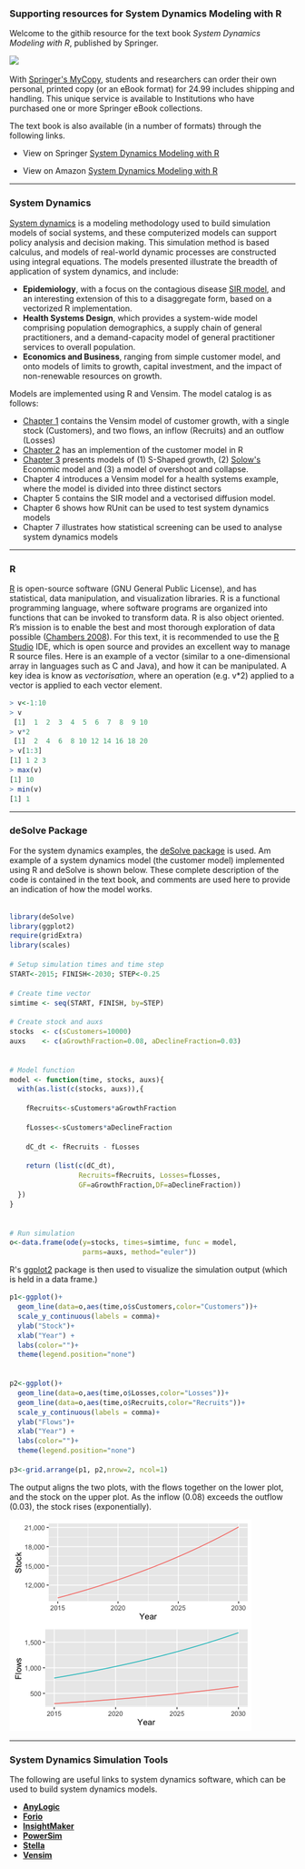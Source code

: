 ### Supporting resources for System Dynamics Modeling with R
Welcome to the githib resource for the text book *System Dynamics Modeling with R*, published by Springer.

![](https://images.springer.com/sgw/books/medium/9783319340418.jpg "")

With [Springer's MyCopy](http://www.springer.com/gp/products/books/mycopy), students and researchers can order their own personal, printed copy (or an eBook format) for 24.99 includes shipping and handling. This unique service is available to Institutions who have purchased one or more Springer eBook collections.

The text book is also available  (in a number of formats) through the following links.

* View on Springer [System Dynamics Modeling with R](http://www.springer.com/us/book/9783319340418 "View on Springer")

* View on Amazon [System Dynamics Modeling with R](https://www.amazon.co.uk/System-Dynamics-Modeling-Lecture-Networks/dp/3319340417/ref=sr_1_1?s=books&ie=UTF8&qid=1465684713&sr=1-1&keywords=system+dynamics+modeling+with+r "View on Springer")




---

### System Dynamics
[System dynamics](http://www.systemdynamics.org) is a modeling methodology used to build simulation models of social systems, and these computerized models can support policy analysis and decision making.  This simulation method is based calculus, and models of real-world dynamic processes are constructed using integral equations. The models presented illustrate the breadth of application of system dynamics, and include:

* **Epidemiology**, with a focus on the contagious disease [SIR model](http://mathworld.wolfram.com/SIRModel.html ), and an interesting extension of this to a disaggregate form, based on a vectorized R implementation.
* **Health Systems Design**, which provides a system-wide model comprising population demographics, a supply chain of general practitioners, and a demand-capacity model of general practitioner services to overall population.
* **Economics and Business**, ranging from simple customer model, and onto models of limits to growth, capital investment, and the impact of non-renewable resources on growth.


Models are implemented using R and Vensim. The model catalog is as follows:

* [Chapter 1](https://github.com/JimDuggan/SDMR/tree/master/models/01%20Chapter/Vensim) contains the Vensim model of customer growth, with a single stock (Customers), and two flows, an inflow (Recruits) and an outflow (Losses)
* [Chapter 2](https://github.com/JimDuggan/SDMR/tree/master/models/02%20Chapter/R) has an implemention of the customer model in R
* [Chapter 3](https://github.com/JimDuggan/SDMR/tree/master/models/03%20Chapter) presents models of (1) S-Shaped growth, (2) [Solow's](http://piketty.pse.ens.fr/files/Solow1956.pdf) Economic model and (3) a model of overshoot and collapse.
* Chapter 4 introduces a  Vensim model for a health systems example, where the model is divided into three distinct sectors
* Chapter 5 contains the SIR model and a vectorised diffusion model.
* Chapter 6 shows how RUnit can be used to test system dynamics models
* Chapter 7 illustrates how statistical screening can be used to analyse system dynamics models


---

### R
[R](https://www.r-project.org) is open-source software (GNU General Public License), and has statistical, data manipulation, and visualization libraries. R is a functional programming language, where software programs are organized into functions that can be invoked to transform data. R is also object oriented. R’s mission is to enable the best and most thorough exploration of data possible ([Chambers 2008](http://www.springer.com/us/book/9780387759357)). For this text, it is recommended to use the [R Studio](https://www.rstudio.com) IDE, which is open source and provides an excellent way to manage R source files. Here is an example of a vector (similar to a one-dimensional array in languages such as C and Java), and how it can be manipulated. A key idea is know as *vectorisation*, where an operation (e.g. v*2) applied to a vector is applied to each vector element.

```R
> v<-1:10
> v
 [1]  1  2  3  4  5  6  7  8  9 10
> v*2
 [1]  2  4  6  8 10 12 14 16 18 20
> v[1:3]
[1] 1 2 3
> max(v)
[1] 10
> min(v)
[1] 1
```
---

### deSolve Package
For the system dynamics examples, the [deSolve package](https://cran.r-project.org/web/packages/deSolve/deSolve.pdf) is used. Am example of a system dynamics model (the customer model) implemented using R and deSolve is shown below. These complete description of the code is contained in the text book, and comments are used here to provide an indication of how the model works.

```R

library(deSolve)
library(ggplot2)
require(gridExtra)
library(scales)

# Setup simulation times and time step
START<-2015; FINISH<-2030; STEP<-0.25

# Create time vector
simtime <- seq(START, FINISH, by=STEP)

# Create stock and auxs
stocks  <- c(sCustomers=10000)
auxs    <- c(aGrowthFraction=0.08, aDeclineFraction=0.03)


# Model function
model <- function(time, stocks, auxs){
  with(as.list(c(stocks, auxs)),{ 
    
    fRecruits<-sCustomers*aGrowthFraction
    
    fLosses<-sCustomers*aDeclineFraction
    
    dC_dt <- fRecruits - fLosses
    
    return (list(c(dC_dt),
                 Recruits=fRecruits, Losses=fLosses,
                 GF=aGrowthFraction,DF=aDeclineFraction))   
  })
}


# Run simulation
o<-data.frame(ode(y=stocks, times=simtime, func = model, 
                  parms=auxs, method="euler"))
```
R's [ggplot2](http://ggplot2.org) package is then used to visualize the simulation output (which is held in a data frame.)

```R
p1<-ggplot()+
  geom_line(data=o,aes(time,o$sCustomers,color="Customers"))+
  scale_y_continuous(labels = comma)+
  ylab("Stock")+
  xlab("Year") +
  labs(color="")+
  theme(legend.position="none")


p2<-ggplot()+
  geom_line(data=o,aes(time,o$Losses,color="Losses"))+
  geom_line(data=o,aes(time,o$Recruits,color="Recruits"))+
  scale_y_continuous(labels = comma)+
  ylab("Flows")+
  xlab("Year") +
  labs(color="")+
  theme(legend.position="none")

p3<-grid.arrange(p1, p2,nrow=2, ncol=1)
```

The output aligns the two plots, with the flows together on the lower plot, and the stock on the upper plot. As the inflow (0.08) exceeds the outflow (0.03), the stock rises (exponentially).

![](images/CSim.png?raw=true)


---

### System Dynamics Simulation Tools

The following are useful links to system dynamics software, which can be used to build system dynamics models.

* [**AnyLogic**](http://www.anylogic.com)
* [**Forio**](http://forio.com)
* [**InsightMaker**](https://insightmaker.com)
* [**PowerSim**](http://www.powersim.com)
* [**Stella**](http://www.iseesystems.com/softwares/Education/StellaSoftware.aspx)
* [**Vensim**](http://vensim.com)





